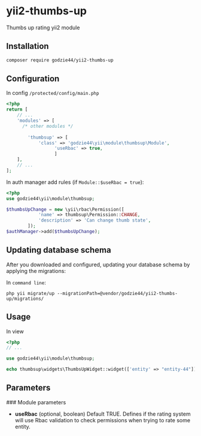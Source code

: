 # yii2-thumbs-up
Thumbs up rating yii2 module

Installation
------------
```bash
composer require godzie44/yii2-thumbs-up
```

Configuration
-------------

In config `/protected/config/main.php`
```php
<?php
return [
	// ...
	'modules' => [
      /* other modules */
        
		'thumbsup' => [
            'class' => 'godzie44\yii\module\thumbsup\Module',
			      'useRbac' => true, 
			      ]
    ],
	// ...
];
```

In auth manager add rules (if `Module::$useRbac = true`):
```php
<?php
use godzie44\yii\module\thumbsup;

$thumbsUpChange = new \yii\rbac\Permission([
            'name' => thumbsup\Permission::CHANGE,
            'description' => 'Can change thumb state',
        ]);
$authManager->add($thumbsUpChange);
```


Updating database schema
------------------------
After you downloaded and configured, updating your database schema by applying the migrations:

In `command line`:
```
php yii migrate/up --migrationPath=@vendor/godzie44/yii2-thumbs-up/migrations/
```

Usage
-----
In view
```php
<?php
// ...

use godzie44\yii\module\thumbsup;

echo thumbsup\widgets\ThumbsUpWidget::widget(['entity' => "entity-44"])

```

Parameters
----------

### Module parameters
* **useRbac** (optional, boolean) Default TRUE. Defines if the rating system will use Rbac validation to check permissions when trying to rate some entity.
